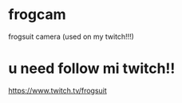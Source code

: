 # frogcam
frogsuit camera (used on my twitch!!!)

# u need follow mi twitch!!
https://www.twitch.tv/frogsuit

